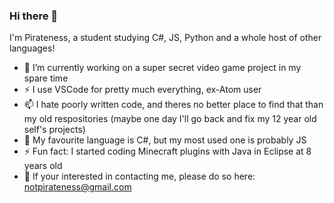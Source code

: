 ### Hi there 👋

I'm Pirateness, a student studying C#, JS, Python and a whole host of other languages!

- 🔭 I’m currently working on a super secret video game project in my spare time
- ⚡ I use VSCode for pretty much everything, ex-Atom user
- 📫 I hate poorly written code, and theres no better place to find that than my old respositories (maybe one day I'll go back and fix my 12 year old self's projects)
- 🌱 My favourite language is C#, but my most used one is probably JS
- ⚡ Fun fact: I started coding Minecraft plugins with Java in Eclipse at 8 years old
- 💬 If your interested in contacting me, please do so here: notpirateness@gmail.com
<!--
**Pirateness/Pirateness** is a ✨ _special_ ✨ repository because its `README.md` (this file) appears on your GitHub profile.

Here are some ideas to get you started:

- 🔭 I’m currently working on ...
- 🌱 I’m currently learning ...
- 👯 I’m looking to collaborate on ...
- 🤔 I’m looking for help with ...
- 💬 Ask me about ...
- 📫 How to reach me: ...
- 😄 Pronouns: ...
- ⚡ Fun fact: ...
-->
